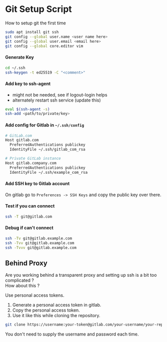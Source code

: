 # Git Setup Script

How to setup git the first time

```bash
sudo apt install git ssh
git config --global user.name <user name here>
git config --global user.email <email here>
git config --global core.editor vim
```

#### Generate Key

```bash
cd ~/.ssh
ssh-keygen -t ed25519 -C "<comment>"
```

#### Add key to ssh-agent

* might not be needed, see if logout-login helps
* alternately restart ssh service (update this)

```bash
eval $(ssh-agent -s)
ssh-add <path/to/private/key>
```

#### Add config for Gitlab in `~/.ssh/config`

```bash
# GitLab.com
Host gitlab.com
  PreferredAuthentications publickey
  IdentityFile ~/.ssh/gitlab_com_rsa

# Private GitLab instance
Host gitlab.company.com
  PreferredAuthentications publickey
  IdentityFile ~/.ssh/example_com_rsa
```

#### Add SSH key to Gitlab account

On gitlab go to `Preferences -> SSH Keys` and copy the public key over there.

#### Test if you can connect

```bash
ssh -T git@gitlab.com
```

#### Debug if can't connect

```bash
ssh -Tv git@gitlab.example.com
ssh -Tvv git@gitlab.example.com
ssh -Tvvv git@gitlab.example.com
```

## Behind Proxy

Are you working behind a transparent proxy and setting up ssh is a bit too complicated ?  
How about this ?

Use personal access tokens.


1. Generate a personal access token in gitlab.
2. Copy the personal access token.
3. Use it like this while cloning the repository.
```bash
git clone https://username:your-token@gitlab.com/your-username/your-repository.git
```

You don't need to supply the username and password each time.